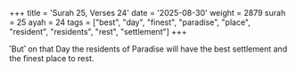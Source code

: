 +++
title = 'Surah 25, Verses 24'
date = '2025-08-30'
weight = 2879
surah = 25
ayah = 24
tags = ["best", "day", "finest", "paradise", "place", "resident", "residents", "rest", "settlement"]
+++

˹But˺ on that Day the residents of Paradise will have the best settlement and the finest place to rest.